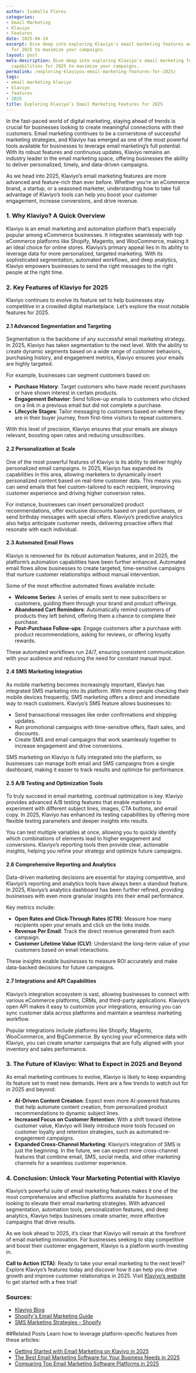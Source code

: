 ```yaml
---
author: Isabella Flores
categories:
- Email Marketing
- Klaviyo
- Features
date: 2025-04-14
excerpt: Dive deep into exploring Klaviyo's email marketing features and capabilities
  for 2025 to maximize your campaigns.
layout: post
meta-description: Dive deep into exploring Klaviyo's email marketing features and
  capabilities for 2025 to maximize your campaigns.
permalink: /exploring-klaviyos-email-marketing-features-for-2025/
tags:
- email marketing klaviyo
- klaviyo
- features
- 2025
title: Exploring Klaviyo’s Email Marketing Features for 2025
---
```



In the fast-paced world of digital marketing, staying ahead of trends is crucial for businesses looking to create meaningful connections with their customers. Email marketing continues to be a cornerstone of successful marketing strategies, and Klaviyo has emerged as one of the most powerful tools available for businesses to leverage email marketing’s full potential. With its robust features and continuous updates, Klaviyo remains an industry leader in the email marketing space, offering businesses the ability to deliver personalized, timely, and data-driven campaigns.

As we head into 2025, Klaviyo’s email marketing features are more advanced and feature-rich than ever before. Whether you’re an eCommerce brand, a startup, or a seasoned marketer, understanding how to take full advantage of Klaviyo’s tools can help you boost your customer engagement, increase conversions, and drive revenue.

### 1. **Why Klaviyo? A Quick Overview**

Klaviyo is an email marketing and automation platform that’s especially popular among eCommerce businesses. It integrates seamlessly with top eCommerce platforms like Shopify, Magento, and WooCommerce, making it an ideal choice for online stores. Klaviyo’s primary appeal lies in its ability to leverage data for more personalized, targeted marketing. With its sophisticated segmentation, automated workflows, and deep analytics, Klaviyo empowers businesses to send the right messages to the right people at the right time.

### 2. **Key Features of Klaviyo for 2025**

Klaviyo continues to evolve its feature set to help businesses stay competitive in a crowded digital marketplace. Let’s explore the most notable features for 2025.

#### 2.1 **Advanced Segmentation and Targeting**

Segmentation is the backbone of any successful email marketing strategy. In 2025, Klaviyo has taken segmentation to the next level. With the ability to create dynamic segments based on a wide range of customer behaviors, purchasing history, and engagement metrics, Klaviyo ensures your emails are highly targeted.

For example, businesses can segment customers based on:

- **Purchase History**: Target customers who have made recent purchases or have shown interest in certain products.
- **Engagement Behavior**: Send follow-up emails to customers who clicked on a link in a previous email but did not complete a purchase.
- **Lifecycle Stages**: Tailor messaging to customers based on where they are in their buyer journey, from first-time visitors to repeat customers.

With this level of precision, Klaviyo ensures that your emails are always relevant, boosting open rates and reducing unsubscribes.

#### 2.2 **Personalization at Scale**

One of the most powerful features of Klaviyo is its ability to deliver highly personalized email campaigns. In 2025, Klaviyo has expanded its capabilities in this area, allowing marketers to dynamically insert personalized content based on real-time customer data. This means you can send emails that feel custom-tailored to each recipient, improving customer experience and driving higher conversion rates.

For instance, businesses can insert personalized product recommendations, offer exclusive discounts based on past purchases, or send birthday messages with special offers. Klaviyo’s predictive analytics also helps anticipate customer needs, delivering proactive offers that resonate with each individual.

#### 2.3 **Automated Email Flows**

Klaviyo is renowned for its robust automation features, and in 2025, the platform’s automation capabilities have been further enhanced. Automated email flows allow businesses to create targeted, time-sensitive campaigns that nurture customer relationships without manual intervention.

Some of the most effective automated flows available include:

- **Welcome Series**: A series of emails sent to new subscribers or customers, guiding them through your brand and product offerings.
- **Abandoned Cart Reminders**: Automatically remind customers of products they left behind, offering them a chance to complete their purchase.
- **Post-Purchase Follow-ups**: Engage customers after a purchase with product recommendations, asking for reviews, or offering loyalty rewards.

These automated workflows run 24/7, ensuring consistent communication with your audience and reducing the need for constant manual input.

#### 2.4 **SMS Marketing Integration**

As mobile marketing becomes increasingly important, Klaviyo has integrated SMS marketing into its platform. With more people checking their mobile devices frequently, SMS marketing offers a direct and immediate way to reach customers. Klaviyo’s SMS feature allows businesses to:

- Send transactional messages like order confirmations and shipping updates.
- Run promotional campaigns with time-sensitive offers, flash sales, and discounts.
- Create SMS and email campaigns that work seamlessly together to increase engagement and drive conversions.

SMS marketing on Klaviyo is fully integrated into the platform, so businesses can manage both email and SMS campaigns from a single dashboard, making it easier to track results and optimize for performance.

#### 2.5 **A/B Testing and Optimization Tools**

To truly succeed in email marketing, continual optimization is key. Klaviyo provides advanced A/B testing features that enable marketers to experiment with different subject lines, images, CTA buttons, and email copy. In 2025, Klaviyo has enhanced its testing capabilities by offering more flexible testing parameters and deeper insights into results.

You can test multiple variables at once, allowing you to quickly identify which combinations of elements lead to higher engagement and conversions. Klaviyo’s reporting tools then provide clear, actionable insights, helping you refine your strategy and optimize future campaigns.

#### 2.6 **Comprehensive Reporting and Analytics**

Data-driven marketing decisions are essential for staying competitive, and Klaviyo’s reporting and analytics tools have always been a standout feature. In 2025, Klaviyo’s analytics dashboard has been further refined, providing businesses with even more granular insights into their email performance.

Key metrics include:

- **Open Rates and Click-Through Rates (CTR)**: Measure how many recipients open your emails and click on the links inside.
- **Revenue Per Email**: Track the direct revenue generated from each campaign.
- **Customer Lifetime Value (CLV)**: Understand the long-term value of your customers based on email interactions.

These insights enable businesses to measure ROI accurately and make data-backed decisions for future campaigns.

#### 2.7 **Integrations and API Capabilities**

Klaviyo’s integration ecosystem is vast, allowing businesses to connect with various eCommerce platforms, CRMs, and third-party applications. Klaviyo’s open API makes it easy to customize your integrations, ensuring you can sync customer data across platforms and maintain a seamless marketing workflow.

Popular integrations include platforms like Shopify, Magento, WooCommerce, and BigCommerce. By syncing your eCommerce data with Klaviyo, you can create smarter campaigns that are fully aligned with your inventory and sales performance.

### 3. **The Future of Klaviyo: What to Expect in 2025 and Beyond**

As email marketing continues to evolve, Klaviyo is likely to keep expanding its feature set to meet new demands. Here are a few trends to watch out for in 2025 and beyond:

- **AI-Driven Content Creation**: Expect even more AI-powered features that help automate content creation, from personalized product recommendations to dynamic subject lines.
- **Increased Focus on Customer Retention**: With a shift toward lifetime customer value, Klaviyo will likely introduce more tools focused on customer loyalty and retention strategies, such as automated re-engagement campaigns.
- **Expanded Cross-Channel Marketing**: Klaviyo’s integration of SMS is just the beginning. In the future, we can expect more cross-channel features that combine email, SMS, social media, and other marketing channels for a seamless customer experience.

### 4. **Conclusion: Unlock Your Marketing Potential with Klaviyo**

Klaviyo’s powerful suite of email marketing features makes it one of the most comprehensive and effective platforms available for businesses looking to elevate their email marketing strategies. With advanced segmentation, automation tools, personalization features, and deep analytics, Klaviyo helps businesses create smarter, more effective campaigns that drive results.

As we look ahead to 2025, it’s clear that Klaviyo will remain at the forefront of email marketing innovation. For businesses seeking to stay competitive and boost their customer engagement, Klaviyo is a platform worth investing in.

**Call to Action (CTA)**: Ready to take your email marketing to the next level? Explore Klaviyo’s features today and discover how it can help you drive growth and improve customer relationships in 2025. Visit [Klaviyo’s website](https://www.klaviyo.com) to get started with a free trial!

### Sources:
- [Klaviyo Blog](https://www.klaviyo.com/blog)
- [Shopify's Email Marketing Guide](https://www.shopify.com/email-marketing)
- [SMS Marketing Strategies - Shopify](https://www.shopify.com/blog/sms-marketing)

##Related Posts
Learn how to leverage platform-specific features from these articles:
- [Getting Started with Email Marketing on Klaviyo in 2025](/getting-started-with-email-marketing-on-klaviyo-in-2025/)
- [The Best Email Marketing Software for Your Business Needs in 2025](/the-best-email-marketing-software-for-your-business-needs-in-2025/)
- [Comparing Top Email Marketing Software Platforms in 2025](/comparing-top-email-marketing-software-platforms-in-2025/)
